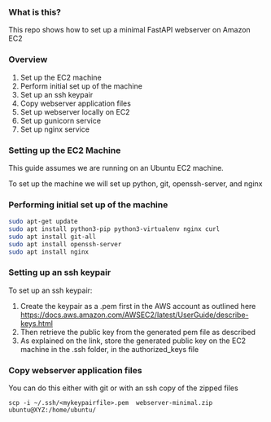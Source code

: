 ### What is this?
This repo shows how to set up a minimal FastAPI webserver on Amazon EC2

### Overview
1. Set up the EC2 machine
2. Perform initial set up of the machine
3. Set up an ssh keypair
4. Copy webserver application files
5. Set up webserver locally on EC2
6. Set up gunicorn service
7. Set up nginx service

### Setting up the EC2 Machine

This guide assumes we are running on an Ubuntu EC2 machine.

To set up the machine we will set up python, git, openssh-server, and nginx

### Performing initial set up of the machine

```bash
sudo apt-get update
sudo apt install python3-pip python3-virtualenv nginx curl
sudo apt install git-all
sudo apt install openssh-server
sudo apt install nginx
```

### Setting up an ssh keypair

To set up an ssh keypair: 

1. Create the keypair as a .pem first in the AWS account as outlined here https://docs.aws.amazon.com/AWSEC2/latest/UserGuide/describe-keys.html
2. Then retrieve the public key from the generated pem file as described
3. As explained on the link, store the generated public key on the EC2 machine in the .ssh folder, in the authorized_keys file

### Copy webserver application files

You can do this either with git or with an ssh copy of the zipped files

```
scp -i ~/.ssh/<mykeypairfile>.pem  webserver-minimal.zip ubuntu@XYZ:/home/ubuntu/
```



